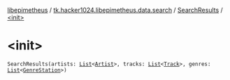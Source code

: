 [libepimetheus](../../index.md) / [tk.hacker1024.libepimetheus.data.search](../index.md) / [SearchResults](index.md) / [&lt;init&gt;](./-init-.md)

# &lt;init&gt;

`SearchResults(artists: `[`List`](https://kotlinlang.org/api/latest/jvm/stdlib/kotlin.collections/-list/index.html)`<`[`Artist`](../-artist/index.md)`>, tracks: `[`List`](https://kotlinlang.org/api/latest/jvm/stdlib/kotlin.collections/-list/index.html)`<`[`Track`](../-track/index.md)`>, genres: `[`List`](https://kotlinlang.org/api/latest/jvm/stdlib/kotlin.collections/-list/index.html)`<`[`GenreStation`](../-genre-station/index.md)`>)`